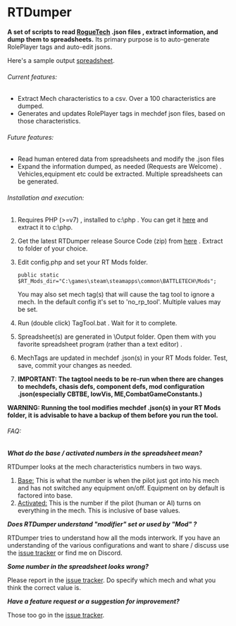 # RTDumper

**A set of scripts to read [RogueTech](https://www.nexusmods.com/battletech/mods/79) .json files , extract information, and dump them to spreadsheets.** Its primary purpose is to auto-generate RolePlayer tags and auto-edit jsons.

Here's a sample output [spreadsheet](https://docs.google.com/spreadsheets/d/14D3-JhOploMx3kYtepTUoQpeLiSNoSd0c2Ww06F4tMM/edit?usp=sharing).

###### Current features:

-   Extract Mech characteristics to a csv. Over a 100 characteristics are dumped.
-   Generates and updates RolePlayer tags in mechdef json files, based on those characteristics.

###### Future features:

- Read human entered data from spreadsheets and modify the .json files
- Expand the information dumped, as needed (Requests are Welcome) . Vehicles,equipment etc could be extracted. Multiple spreadsheets can be generated.

###### Installation and execution:

1. Requires PHP (>=v7) , installed to c:\php . You can get it [here](https://windows.php.net/download/) and extract it to c:\php.

2. Get the latest RTDumper release Source Code (zip) from [here](https://github.com/fmnatic/RTDumper/releases) . Extract to folder of your choice.

3. Edit config.php and set your RT Mods folder.

    `public static $RT_Mods_dir="C:\games\steam\steamapps\common\BATTLETECH\Mods";`

   You may also set mech tag(s) that will cause the tag tool to ignore a mech. In the default config it's set to 'no_rp_tool'. Multiple values may be set.

4. Run (double click) TagTool.bat . Wait for it to complete. 

5. Spreadsheet(s) are generated in \Output folder. Open them with you favorite spreadsheet program (rather than a text editor) .

6. MechTags are updated  in mechdef .json(s) in your RT Mods folder. Test, save, commit  your changes as needed.

7. **IMPORTANT: The tagtool needs to be re-run when there are changes to mechdefs,  chasis defs, component defs,  mod configuration .json(especially CBTBE, lowVis, ME,CombatGameConstants.)**

**WARNING: Running the tool modifies mechdef .json(s) in your RT Mods folder, it is advisable to have a backup of them before you run the tool.**

###### FAQ:

***What do the base / activated numbers in the spreadsheet mean?***

RTDumper looks at the mech characteristics numbers in two ways.

1.  <u>Base:</u>  This is what the number is when the pilot just got into his mech and has not switched any equipment on/off. Equipment on by default is factored into base.
2. <u>Activated:</u> This is the number if the pilot (human or AI) turns on everything in the mech. This is inclusive of base values.

***Does RTDumper understand "modifier" set or used by "Mod" ?***

RTDumper tries to understand how all the mods interwork. If you have an understanding of the various <Mod> configurations and want to share / discuss use the [issue tracker](https://github.com/fmnatic/RTDumper/issues) or find me on Discord.

***Some number in the spreadsheet looks wrong?***

Please report in the [issue tracker](https://github.com/fmnatic/RTDumper/issues). Do specify which mech and what you think the correct value is.

***Have a feature request or a suggestion for improvement?***

Those too go in the [issue tracker](https://github.com/fmnatic/RTDumper/issues). 















